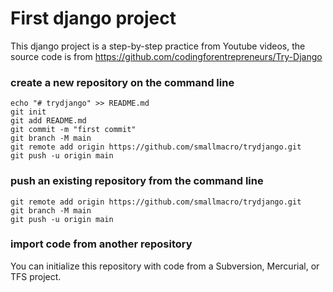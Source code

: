 # First django project

This django project is a step-by-step practice from Youtube videos, the source code is from https://github.com/codingforentrepreneurs/Try-Django


### create a new repository on the command line
```
echo "# trydjango" >> README.md
git init
git add README.md
git commit -m "first commit"
git branch -M main
git remote add origin https://github.com/smallmacro/trydjango.git
git push -u origin main
```

### push an existing repository from the command line
```
git remote add origin https://github.com/smallmacro/trydjango.git
git branch -M main
git push -u origin main
```
### import code from another repository
You can initialize this repository with code from a Subversion, Mercurial, or TFS project.
